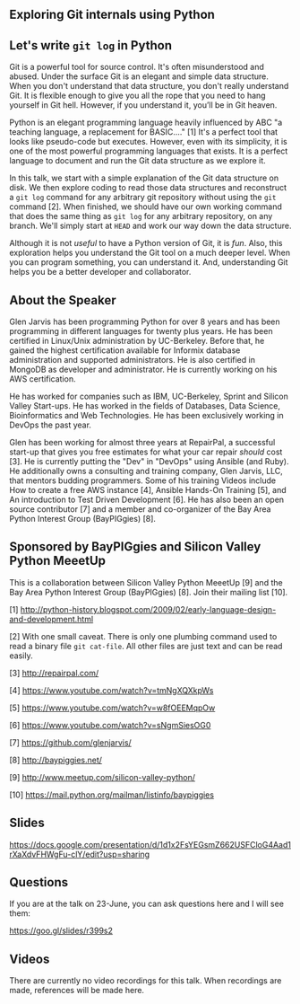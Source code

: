 ## Exploring Git internals using Python
## Let's write `git log` in Python

Git is a powerful tool for source control. It's often misunderstood and abused.
Under the surface Git is an elegant and simple data structure. When you don't
understand that data structure, you don't really understand Git. It is flexible
enough to give you all the rope that you need to hang yourself in Git hell.
However, if you understand it, you’ll be in Git heaven.

Python is an elegant programming language heavily influenced by ABC "a teaching
language, a replacement for BASIC...." [1] It's a perfect tool that looks like
pseudo-code but executes. However, even with its simplicity, it is one of the
most powerful programming languages that exists. It is a perfect language to
document and run the Git data structure as we explore it.

In this talk, we start with a simple explanation of the Git data structure on
disk. We then explore coding to read those data structures and reconstruct a
`git log` command for any arbitrary git repository without using the `git`
command [2]. When finished, we should have our own working command that does
the same thing as `git log` for any arbitrary repository, on any branch. We'll
simply start at `HEAD` and work our way down the data structure.

Although it is not *useful* to have a Python version of Git, it is *fun*. Also,
this exploration helps you understand the Git tool on a much deeper level. When
you can program something, you can understand it. And, understanding Git helps
you be a better developer and collaborator.

## About the Speaker

Glen Jarvis has been programming Python for over 8 years and has been
programming in different languages for twenty plus years. He has been certified
in Linux/Unix administration by UC-Berkeley. Before that, he gained the highest
certification available for Informix database administration and supported
administrators. He is also certified in MongoDB as developer and administrator.
He is currently working on his AWS certification.

He has worked for companies such as IBM, UC-Berkeley, Sprint and Silicon Valley
Start-ups. He has worked in the fields of Databases, Data Science,
Bioinformatics and Web Technologies. He has been exclusively working in DevOps
the past year.

Glen has been working for almost three years at RepairPal, a successful
start-up that gives you free estimates for what your car repair *should*
cost [3]. He is currently putting the "Dev" in "DevOps" using Ansible (and
Ruby). He additionally owns a consulting and training company, Glen Jarvis,
LLC, that mentors budding programmers. Some of his training Videos include How
to create a free AWS instance [4], Ansible Hands-On Training [5], and An
introduction to Test Driven Development [6].  He has also been an open source
contributor [7] and a member and co-organizer of the Bay Area Python Interest
Group (BayPIGgies) [8].

## Sponsored by BayPIGgies and Silicon Valley Python MeeetUp

This is a collaboration between Silicon Valley Python MeeetUp [9] and the Bay Area Python Interest Group (BayPIGgies) [8].  Join their mailing list [10].


[1] http://python-history.blogspot.com/2009/02/early-language-design-and-development.html

[2] With one small caveat. There is only one plumbing command used to read a binary file `git cat-file`. All other files are just text and can be read easily.

[3] http://repairpal.com/

[4] https://www.youtube.com/watch?v=tmNgXQXkpWs

[5] https://www.youtube.com/watch?v=w8fOEEMqpOw

[6] https://www.youtube.com/watch?v=sNgmSiesOG0

[7] https://github.com/glenjarvis/

[8] http://baypiggies.net/

[9] http://www.meetup.com/silicon-valley-python/

[10] https://mail.python.org/mailman/listinfo/baypiggies


## Slides

https://docs.google.com/presentation/d/1d1x2FsYEGsmZ662USFCloG4Aad1rXaXdvFHWgFu-clY/edit?usp=sharing


## Questions

If you are at the talk on 23-June, you can ask questions here and I will see them:

https://goo.gl/slides/r399s2


## Videos

There are currently no video recordings for this talk. When recordings are made, references will be made here.
